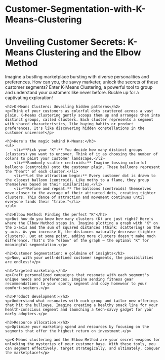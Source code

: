 # Customer-Segmentation-with-K-Means-Clustering
<!DOCTYPE html>
<html lang="en">
<head>
    <meta charset="UTF-8">
    <meta name="viewport" content="width=device-width, initial-scale=1.0">
    <title>Unveiling Customer Secrets: K-Means Clustering and the Elbow Method</title>
</head>
<body>
    <h1>Unveiling Customer Secrets: K-Means Clustering and the Elbow Method</h1>
    <p>Imagine a bustling marketplace bursting with diverse personalities and preferences. How can you, the savvy marketer, unlock the secrets of these customer segments? Enter K-Means Clustering, a powerful tool to group and understand your customers like never before. Buckle up for a captivating exploration!</p>

    <h2>K-Means Clusters: Unveiling hidden patterns</h2>
    <p>Think of your customers as colorful dots scattered across a vast plain. K-Means clustering gently scoops them up and arranges them into distinct groups, called clusters. Each cluster represents a segment with shared characteristics, like buying habits or product preferences. It's like discovering hidden constellations in the customer universe!</p>

    <h3>Here's the magic behind K-Means:</h3>
    <ul>
        <li>**Pick your "K":** You decide how many distinct groups (clusters) you want to uncover. Think of it as choosing the number of colors to paint your customer landscape.</li>
        <li>**Randomly scatter centroids:** Imagine tossing colorful balloons (centroids) onto the customer plain. These balloons represent the "heart" of each cluster.</li>
        <li>**Let the attraction begin:** Every customer dot is drawn to the closest balloon (centroid). Like moths to a flame, they group themselves based on their similarities.</li>
        <li>**Refine and repeat:** The balloons (centroids) themselves move closer to the average of their attracted dots, creating tighter clusters. This dance of attraction and movement continues until everyone finds their "tribe."</li>
    </ul>

    <h2>Elbow Method: Finding the perfect "K"</h2>
    <p>But how do you know how many clusters (K) are just right? Here's where the Elbow Method steps in. Imagine plotting a graph with "K" on the x-axis and the sum of squared distances (think: scattering) on the y-axis. As you increase K, the distances naturally decrease (tighter clusters). But at some point, adding more clusters doesn't make much difference. That's the "elbow" of the graph – the optimal "K" for meaningful segmentation.</p>

    <h2>Customer Segmentation: A goldmine of insights</h2>
    <p>Now, with your well-defined customer segments, the possibilities are endless!</p>

    <h3>Targeted marketing:</h3>
    <p>Craft personalized campaigns that resonate with each segment's unique needs and preferences. Imagine sending fitness gear recommendations to your sporty segment and cozy homewear to your comfort-seekers.</p>

    <h3>Product development:</h3>
    <p>Understand what resonates with each group and tailor new offerings that hit the bullseye. Imagine creating a healthy snack line for your health-conscious segment and launching a tech-savvy gadget for your early adopters.</p>

    <h3>Resource allocation:</h3>
    <p>Optimize your marketing spend and resources by focusing on the segments that offer the highest return on investment.</p>

    <p>K-Means clustering and the Elbow Method are your secret weapons for unlocking the mysteries of your customer base. With these tools, you can segment effectively, target strategically, and ultimately, conquer the marketplace!</p>
</body>
</html>
